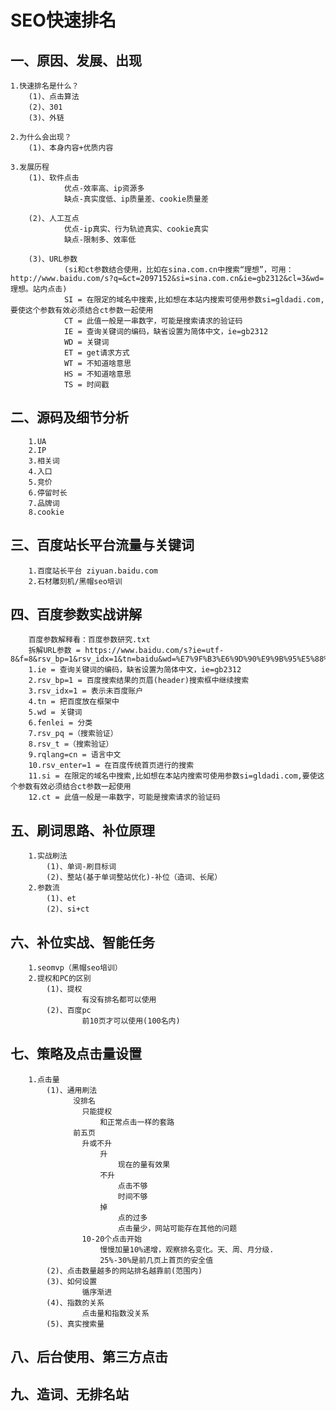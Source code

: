 # SEO快速排名
## 一、原因、发展、出现
    1.快速排名是什么？
        (1)、点击算法
        (2)、301
        (3)、外链
        
    2.为什么会出现？
        (1)、本身内容+优质内容
        
    3.发展历程
        (1)、软件点击
                优点-效率高、ip资源多
                缺点-真实度低、ip质量差、cookie质量差
                
        (2)、人工互点
                优点-ip真实、行为轨迹真实、cookie真实
                缺点-限制多、效率低
                
        (3)、URL参数
                (si和ct参数结合使用，比如在sina.com.cn中搜索“理想”，可用：http://www.baidu.com/s?q=&ct=2097152&si=sina.com.cn&ie=gb2312&cl=3&wd=理想。站内点击)
                SI = 在限定的域名中搜索,比如想在本站内搜索可使用参数si=gldadi.com,要使这个参数有效必须结合ct参数一起使用
                CT = 此值一般是一串数字，可能是搜索请求的验证码
                IE = 查询关键词的编码，缺省设置为简体中文，ie=gb2312
                WD = 关键词
                ET = get请求方式
                WT = 不知道啥意思
                HS = 不知道啥意思
                TS = 时间戳
            
## 二、源码及细节分析
        1.UA
        2.IP
        3.相关词
        4.入口
        5.竞价
        6.停留时长
        7.品牌词
        8.cookie
## 三、百度站长平台流量与关键词
        1.百度站长平台 ziyuan.baidu.com
        2.石材雕刻机/黑帽seo培训
       
## 四、百度参数实战讲解
        百度参数解释看：百度参数研究.txt
        拆解URL参数 = https://www.baidu.com/s?ie=utf-8&f=8&rsv_bp=1&rsv_idx=1&tn=baidu&wd=%E7%9F%B3%E6%9D%90%E9%9B%95%E5%88%BB%E6%9C%BA&fenlei=256&rsv_pq=0xa04e32510005bc75&rsv_t=4ddazcUJo09Kpc0kD1oCdn3Z6kvFA%2FiFF%2BlkXM3yJcgZzc91CfsKz2tKKus&rqlang=cn&rsv_enter=1&rsv_dl=tb&rsv_btype=i&inputT=5916&si=jnjcsk.com&ct=2097152
        1.ie = 查询关键词的编码，缺省设置为简体中文，ie=gb2312
        2.rsv_bp=1 = 百度搜索结果的页眉(header)搜索框中继续搜索
        3.rsv_idx=1 = 表示未百度账户
        4.tn = 把百度放在框架中
        5.wd = 关键词
        6.fenlei = 分类
        7.rsv_pq =（搜索验证）
        8.rsv_t =（搜索验证）
        9.rqlang=cn = 语言中文
        10.rsv_enter=1 = 在百度传统首页进行的搜索
        11.si = 在限定的域名中搜索,比如想在本站内搜索可使用参数si=gldadi.com,要使这个参数有效必须结合ct参数一起使用
        12.ct = 此值一般是一串数字，可能是搜索请求的验证码
## 五、刷词思路、补位原理
        1.实战刷法
            (1)、单词-刷目标词
            (2)、整站(基于单词整站优化)-补位（造词、长尾）
        2.参数流
            (1)、et
            (2)、si+ct
## 六、补位实战、智能任务
        1.seomvp（黑帽seo培训）
        2.提权和PC的区别
            (1)、提权
                    有没有排名都可以使用
            (2)、百度pc
                    前10页才可以使用(100名内)
## 七、策略及点击量设置
        1.点击量
            (1)、通用刷法
                  没排名
                    只能提权
                        和正常点击一样的套路
                  前五页
                    升或不升
                        升
                            现在的量有效果
                        不升
                            点击不够
                            时间不够
                        掉
                            点的过多
                            点击量少，网站可能存在其他的问题
                    10-20个点击开始
                        慢慢加量10%递增，观察排名变化。天、周、月分级.
                        25%-30%是前几页上首页的安全值
            (2)、点击数量越多的网站排名越靠前(范围内)
            (3)、如何设置
                    循序渐进
            (4)、指数的关系
                    点击量和指数没关系
            (5)、真实搜索量
## 八、后台使用、第三方点击
## 九、造词、无排名站
